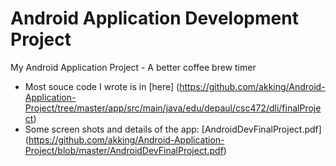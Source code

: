 # Android Application Development Project
My Android Application Project - A better coffee brew timer
- Most souce code I wrote is in [here] (https://github.com/akking/Android-Application-Project/tree/master/app/src/main/java/edu/depaul/csc472/dli/finalProject)
- Some screen shots and details of the app: [AndroidDevFinalProject.pdf] (https://github.com/akking/Android-Application-Project/blob/master/AndroidDevFinalProject.pdf)
